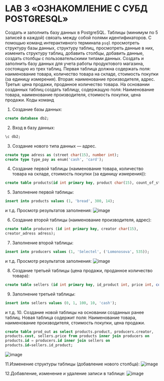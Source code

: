 # LAB 3 «ОЗНАКОМЛЕНИЕ С СУБД POSTGRESQL»

Создать и заполнить базу данных в PostgreSQL. Таблицы (минимум по 5 записей в каждой) связать между собой полями идентификаторов. С помощью команд интерактивного терминала `psql` просмотреть структуру базы данных, структуру таблиц, просмотреть данные в них, изменить структуру таблиц, добавить столбцы, добавить данные, создать столбцы с пользовательскими типами данных.
Создать и заполнить базу данных для учета работы продуктового магазина, состоящую из трех таблиц. Первая таблица должна содержать поля: наименование товара, количество товара на складе, стоимость покупки (за единицу измерения). Вторая: наименование производителя, адрес. Третья: цена продажи, проданное количество товара. На основании созданных таблиц создать таблицу, содержащую поля: Наименование товара, наименование производителя, стоимость покупки, цена продажи.
Коды команд
1. Создание базы данных:
```SQL
create database db2;
```
2. Вход в базу данных:
```sql
\c db2;
```
3. Создание нового типа данных — адрес.
```sql
create type adress as (street char(15), number int);
create type type_pay as enum('cash', 'card');
```
4. Создание первой таблицы (наименование товара, количество товара на складе, стоимость покупки (за единицу измерения)):
```sql
create table products(id int primary key, product char(15), count_of_store int, cost int);
```
5. Заполнение первой таблицы:
```sql
insert into products values (1, 'bread', 300, 14);
```
и т.д.
Просмотр результатов заполнения:
![image](https://github.com/user-attachments/assets/0ae250e8-8e98-40cf-9f56-587d0e08f450)

6. Создание второй таблицы (наименование производителя, адрес):
```sql
create table producers (id int primary key, creator char(15), 
creator_adress adress);
```
7. Заполнение второй таблицы:
```sql
insert into producers values (1, 'Selectel', ('Lomonosova', 535));
```
и т.д.
Просмотр результатов заполнения:
![image](https://github.com/user-attachments/assets/0f479a14-25f1-4f05-9b95-94bcc302e6e5)

8. Создание третьей таблицы (цена продажи, проданное количество товара):
```sql
create table sellers (id int primary key, id_product int, price int, count int, pay type_pay);
```
9. Заполнение третьей таблицы: 
```sql
insert into sellers values (0, 1, 100, 10, 'cash');
```
и т.д.
10. Создание новой таблицы на основании созданных ранее таблиц.
Новая таблица содержит поля: Наименование товара, наименование производителя, стоимость покупки, цена продажи.
```sql
create table prod_out as select products.product, producers.creator, 
products.cost, sellers.price from products inner join producers on 
products.id = producers.id inner join sellers on 
products.id=sellers.id_product;
```
![image](https://github.com/user-attachments/assets/d8dfc0f2-61cd-4c71-b30d-6df70914d043)

11.Изменение структуры таблицы (добавление нового столбца):
![image](https://github.com/user-attachments/assets/f9723943-cb0d-485c-b8ed-390f9321ce72)

12.Добавление, изменение и удаление записи в таблице:
![image](https://github.com/user-attachments/assets/8ae12d53-ea21-4ca4-bbb4-a13095c262d4)
